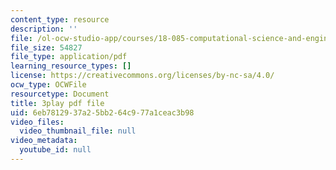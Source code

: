 ```yaml
---
content_type: resource
description: ''
file: /ol-ocw-studio-app/courses/18-085-computational-science-and-engineering-i-fall-2008/6eb7812937a25bb264c977a1ceac3b98_h5KiY9lvHc4.pdf
file_size: 54827
file_type: application/pdf
learning_resource_types: []
license: https://creativecommons.org/licenses/by-nc-sa/4.0/
ocw_type: OCWFile
resourcetype: Document
title: 3play pdf file
uid: 6eb78129-37a2-5bb2-64c9-77a1ceac3b98
video_files:
  video_thumbnail_file: null
video_metadata:
  youtube_id: null
---
```

